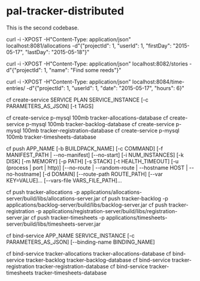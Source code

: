 # pal-tracker-distributed

This is the second codebase.

curl -i -XPOST -H"Content-Type: application/json" localhost:8081/allocations -d"{\"projectId\": 1, \"userId\": 1, \"firstDay\": \"2015-05-17\", \"lastDay\": \"2015-05-18\"}"

curl -i -XPOST -H"Content-Type: application/json" localhost:8082/stories -d"{\"projectId\": 1, \"name\": \"Find some reeds\"}"

curl -i -XPOST -H"Content-Type: application/json" localhost:8084/time-entries/ -d"{\"projectId\": 1, \"userId\": 1, \"date\": \"2015-05-17\", \"hours\": 6}"

cf create-service SERVICE PLAN SERVICE_INSTANCE [-c PARAMETERS_AS_JSON] [-t TAGS]

cf create-service p-mysql 100mb tracker-allocations-database
cf create-service p-mysql 100mb tracker-backlog-database
cf create-service p-mysql 100mb tracker-registration-database
cf create-service p-mysql 100mb tracker-timesheets-database

cf push APP_NAME [-b BUILDPACK_NAME] [-c COMMAND] [-f MANIFEST_PATH | --no-manifest] [--no-start]
   [-i NUM_INSTANCES] [-k DISK] [-m MEMORY] [-p PATH] [-s STACK] [-t HEALTH_TIMEOUT] [-u (process | port | http)]
   [--no-route | --random-route | --hostname HOST | --no-hostname] [-d DOMAIN] [--route-path ROUTE_PATH] [--var KEY=VALUE]... [--vars-file VARS_FILE_PATH]...

cf push tracker-allocations -p applications/allocations-server/build/libs/allocations-server.jar
cf push tracker-backlog -p applications/backlog-server/build/libs/backlog-server.jar
cf push tracker-registration -p applications/registration-server/build/libs/registration-server.jar
cf push tracker-timesheets -p applications/timesheets-server/build/libs/timesheets-server.jar

cf bind-service APP_NAME SERVICE_INSTANCE [-c PARAMETERS_AS_JSON] [--binding-name BINDING_NAME]

cf bind-service tracker-allocations tracker-allocations-database
cf bind-service tracker-backlog tracker-backlog-database
cf bind-service tracker-registration tracker-registration-database
cf bind-service tracker-timesheets tracker-timesheets-database